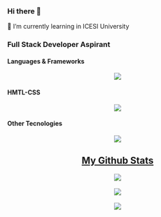 ### Hi there 👋
🌱 I’m currently learning in ICESI University

### Full Stack Developer Aspirant

#### Languages & Frameworks

<p align="center">
  <a href="https://skillicons.dev">
    <img src="https://skillicons.dev/icons?i=js,py,cs,java,react,angular,vue,nextjs,nodejs,express,dotnet,django,nestjs" />
  </a>
</p>

#### HMTL-CSS
<p align="center">
  <a href="https://skillicons.dev">
    <img src="https://skillicons.dev/icons?i=html,tailwind,bootstrap,css" />
  </a>
</p>

#### Other Tecnologies

<p align="center">
  <a href="https://skillicons.dev">
    <img src="https://skillicons.dev/icons?i=github,mongodb,postgres,vercel,netlify" />
  </a>
</p>


<h2 align="center"><u>My Github Stats</u></h2>
<p align="center">
<img align="center" src="https://github-readme-stats.vercel.app/api/top-langs/?username=GeorgeU2030&layout=compact&theme=github_dark&langs_count=10&exclude_repo=kasweb">
<br>
<br>
<img align="center" src="https://github-readme-stats.vercel.app/api?username=GeorgeU2030&count_private=true&show_icons=trueline_height=21&theme=github_dark">	
<br>
<br>
<img align="center" src="https://github-readme-streak-stats.herokuapp.com/?user=GeorgeU2030&theme=holi-theme">
</p>

